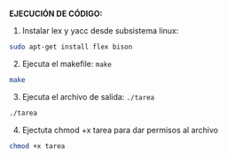 **EJECUCIÓN DE CÓDIGO:**

1. Instalar lex y yacc desde subsistema linux:

```bash
sudo apt-get install flex bison
```

2. Ejecuta el makefile: `make`

```bash
make
```

3. Ejecuta el archivo de salida: `./tarea`

```bash
./tarea
```

4. Ejectuta chmod +x tarea para dar permisos al archivo

```bash
chmod +x tarea
```
